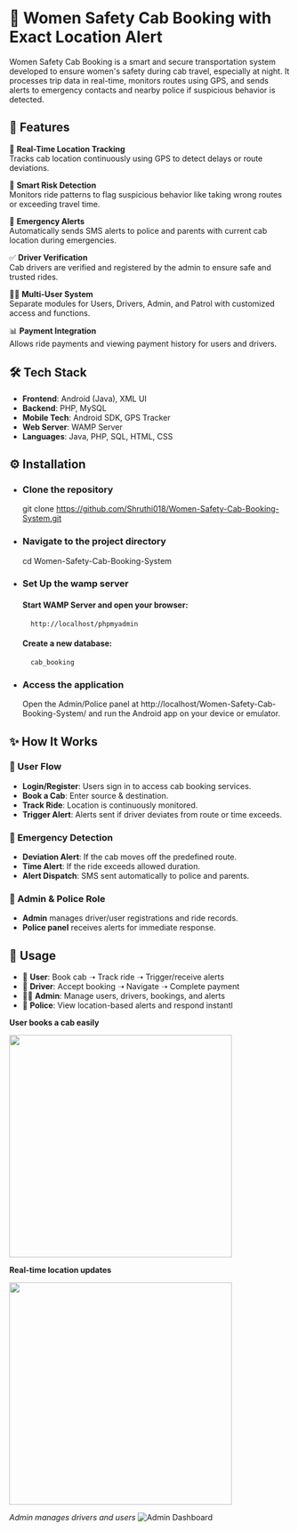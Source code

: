 # 🚕 Women Safety Cab Booking with Exact Location Alert

Women Safety Cab Booking is a smart and secure transportation system developed to ensure women's safety during cab travel, especially at night. It processes trip data in real-time, monitors routes using GPS, and sends alerts to emergency contacts and nearby police if suspicious behavior is detected.


## 🚀 Features

📍 **Real-Time Location Tracking**  
Tracks cab location continuously using GPS to detect delays or route deviations.

🧠 **Smart Risk Detection**  
Monitors ride patterns to flag suspicious behavior like taking wrong routes or exceeding travel time.

📨 **Emergency Alerts**  
Automatically sends SMS alerts to police and parents with current cab location during emergencies.

✅ **Driver Verification**  
Cab drivers are verified and registered by the admin to ensure safe and trusted rides.

👩‍💼 **Multi-User System**  
Separate modules for Users, Drivers, Admin, and Patrol with customized access and functions.

📊 **Payment Integration**  
Allows ride payments and viewing payment history for users and drivers.



## 🛠️ Tech Stack

- **Frontend**: Android (Java), XML UI  
- **Backend**: PHP, MySQL  
- **Mobile Tech**: Android SDK, GPS Tracker  
- **Web Server**: WAMP Server  
- **Languages**: Java, PHP, SQL, HTML, CSS



## ⚙️ Installation
 - ### Clone the repository
    git clone https://github.com/Shruthi018/Women-Safety-Cab-Booking-System.git
 - ### Navigate to the project directory
    cd Women-Safety-Cab-Booking-System
 - ### Set Up the  wamp server
    #### Start WAMP Server and open your browser:
         http://localhost/phpmyadmin
    #### Create a new database:
         cab_booking
 - ### Access the application
    Open the Admin/Police panel at http://localhost/Women-Safety-Cab-Booking-System/ and run the Android app on your device or emulator.

  
   
## ✨ How It Works

### 🔐 User Flow
- **Login/Register**: Users sign in to access cab booking services.
- **Book a Cab**: Enter source & destination.
- **Track Ride**: Location is continuously monitored.
- **Trigger Alert**: Alerts sent if driver deviates from route or time exceeds.

### 🚨 Emergency Detection
- **Deviation Alert**: If the cab moves off the predefined route.
- **Time Alert**: If the ride exceeds allowed duration.
- **Alert Dispatch**: SMS sent automatically to police and parents.

### 👮 Admin & Police Role
- **Admin** manages driver/user registrations and ride records.
- **Police panel** receives alerts for immediate response.



## 📜 Usage

- 👩 **User**: Book cab ➝ Track ride ➝ Trigger/receive alerts  
- 🚖 **Driver**: Accept booking ➝ Navigate ➝ Complete payment  
- 🧑‍💻 **Admin**: Manage users, drivers, bookings, and alerts  
- 👮 **Police**: View location-based alerts and respond instantl

<p><b>User books a cab easily</b></p>
<img src="https://github.com/user-attachments/assets/1d13e0f1-3e34-42c1-9611-f371c06c3f1b" width="400"/>

<p><b>Real-time location updates</b></p>
<img src="https://github.com/user-attachments/assets/69b0d0e0-54cd-4b10-8871-623fcf4790c6" width="400"/>

*Admin manages drivers and users*
![Admin Dashboard](path/to/admin-dashboard.png)  

